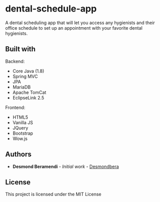 # dental-schedule-app
A dental scheduling app that will let you access any hygienists and their office schedule to set up an appointment with your favorite dental hygienists. 

## Built with
Backend:
  - Core Java (1.8)
  - Spring MVC
  - JPA
  - MariaDB
  - Apache TomCat
  - EclipseLink 2.5
  
Frontend:
  - HTML5
  - Vanilla JS
  - JQuery
  - Bootstrap
  - Wow.js

## Authors
* **Desmond  Beramendi** - *Initial work* - [Desmondbera](https://github.com/desmondbera)
## License

This project is licensed under the MIT License
